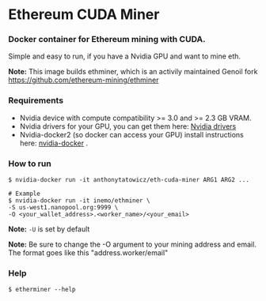 # Ethereum CUDA Miner


### Docker container for Ethereum mining with CUDA.

Simple and easy to run, if you have a Nvidia GPU and want to mine eth.

**Note:** This image builds ethminer, which is an activily maintained Genoil fork <https://github.com/ethereum-mining/ethminer>

### Requirements
- Nvidia device with compute compatibility >= 3.0 and >= 2.3 GB VRAM.
- Nvidia drivers for your GPU, you can get them here: [Nvidia drivers](http://www.nvidia.com/Download/index.aspx)
- Nvidia-docker2 (so docker can access your GPU) install instructions here: [nvidia-docker]( https://github.com/nvidia/nvidia-docker/wiki/Installation-(version-2.0)) .

### How to run
```
$ nvidia-docker run -it anthonytatowicz/eth-cuda-miner ARG1 ARG2 ...

# Example
$ nvidia-docker run -it inemo/ethminer \
-S us-west1.nanopool.org:9999 \
-O <your_wallet_address>.<worker_name>/<your_email>
```

**Note:** `-U` is set by default

**Note:** Be sure to change the -O argument to your mining address and email.  
The format goes like this "address.worker/email"

### Help
`$ etherminer --help`
